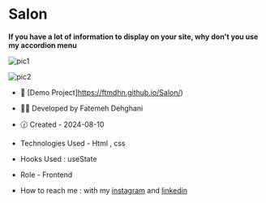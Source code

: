 # Salon

**If you have a lot of information to display on your site, why don't you use my accordion menu**

![pic1](https://github.com/user-attachments/assets/3c5540c2-3a27-4132-92ea-3fb6bcb5a6c2)

![pic2](https://github.com/user-attachments/assets/85423aa3-0e06-4403-9a00-0cab0e499445)

- 🐾 [Demo Project]https://ftmdhn.github.io/Salon/)

- 👩‍💻 Developed by Fatemeh Dehghani 

- 🕜 Created - 2024-08-10

- Technologies Used - Html , css 

- Hooks Used : useState 

- Role - Frontend

- How to reach me : with my [instagram](https://www.instagram.com/ftm.dehgni/) and [linkedin](https://www.linkedin.com/in/fatemeh-dehghani-060973314/)
